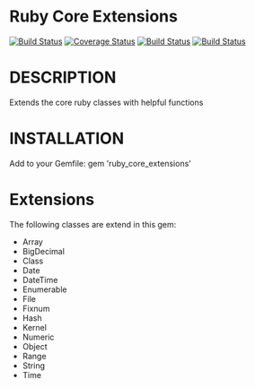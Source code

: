 Ruby Core Extensions 
====================

[![Build Status](https://travis-ci.org/sealink/ruby_core_extensions.png?branch=master)](https://travis-ci.org/sealink/ruby_core_extensions)
[![Coverage Status](https://coveralls.io/repos/sealink/ruby_core_extensions/badge.png)](https://coveralls.io/r/sealink/ruby_core_extensions)
[![Build Status](https://gemnasium.com/sealink/ruby_core_extensions.png?travis)](https://gemnasium.com/sealink/ruby_core_extensions)
[![Build Status](https://codeclimate.com/github/sealink/ruby_core_extensions.png)](https://codeclimate.com/github/sealink/ruby_core_extensions)

# DESCRIPTION

Extends the core ruby classes with helpful functions

# INSTALLATION

Add to your Gemfile:
gem 'ruby_core_extensions'

# Extensions

The following classes are extend in this gem:

* Array
* BigDecimal
* Class
* Date
* DateTime
* Enumerable
* File
* Fixnum
* Hash
* Kernel
* Numeric
* Object
* Range
* String
* Time

